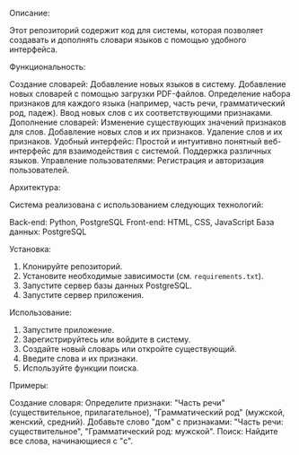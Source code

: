 Описание:

Этот репозиторий содержит код для системы, которая позволяет создавать и дополнять словари языков с помощью удобного интерфейса.

Функциональность:

 Создание словарей:
     Добавление новых языков в систему.
     Добавление новых словарей с помощью загрузки PDF-файлов.
     Определение набора признаков для каждого языка (например, часть речи, грамматический род, падеж).
     Ввод новых слов с их соответствующими признаками.
 Дополнение словарей:
     Изменение существующих значений признаков для слов.
     Добавление новых слов и их признаков.
     Удаление слов и их признаков.
 Удобный интерфейс:
     Простой и интуитивно понятный веб-интерфейс для взаимодействия с системой.
     Поддержка различных языков.
 Управление пользователями:
     Регистрация и авторизация пользователей.

Архитектура:

Система реализована с использованием следующих технологий:

 Back-end: Python, PostgreSQL
 Front-end: HTML, CSS, JavaScript
 База данных: PostgreSQL

Установка:

1. Клонируйте репозиторий.
2. Установите необходимые зависимости (см. `requirements.txt`).
3. Запустите сервер базы данных PostgreSQL.
4. Запустите сервер приложения.

Использование:

1. Запустите приложение.
2. Зарегистрируйтесь или войдите в систему.
3. Создайте новый словарь или откройте существующий.
4. Введите слова и их признаки.
5. Используйте функции поиска.

Примеры:

 Создание словаря:
     Определите признаки: "Часть речи" (существительное, прилагательное), "Грамматический род" (мужской, женский, средний).
     Добавьте слово "дом" с признаками: "Часть речи: существительное", "Грамматический род: мужской".
 Поиск:
     Найдите все слова, начинающиеся с "с".